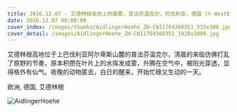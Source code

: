 ```yaml
---
title: 2016.12.07 - 艾德林根高地上的晨雾，普法芬温克尔，巴伐利亚，德国 (© WestEnd61/REX/Shutterstock)
date: 2016.12.07 00:00:00
cover_index: /images/thumbs/AidlingerHoehe_ZH-CN11764360351_533x300.jpg
cover_detail: /images/AidlingerHoehe_ZH-CN11764360351_1920x1080.jpg
---
```


艾德林根高地位于上巴伐利亚阿尔卑斯山麓的普法芬温克尔，清晨的来临仿佛打乱了原野的节奏，原本积攒在叶片上的水挥发成雾，升腾在空气中，被阳光穿透，显得格外有仙气。夜晚的动物匿去，白日的醒来，开始忙碌又生动的一天。

欧洲, 德国, 艾德林根

![AidlingerHoehe](/images/AidlingerHoehe_ZH-CN11764360351_1920x1080.jpg)
